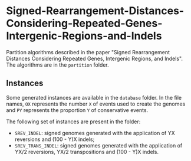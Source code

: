 # Signed-Rearrangement-Distances-Considering-Repeated-Genes-Intergenic-Regions-and-Indels

Partition algorithms described in the paper "Signed Rearrangement Distances Considering Repeated Genes, Intergenic Regions, and Indels". The algorithms are in the `partition` folder.

## Instances

Some generated instances are available in the `database` folder. In the file names, `OX` represents the number `X` of events used to create the genomes and `PY` represents the proportion `Y` of conservative events.

The following set of instances are present in the folder:
- `SREV_INDEL`: signed genomes generated with the application of YX reversions and (100 - Y)X indels;
- `SREV_TRANS_INDEL`: signed genomes generated with the application of YX/2 reversions, YX/2 transpositions and (100 - Y)X indels.
